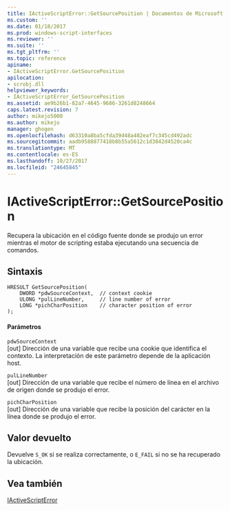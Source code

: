 ```yaml
---
title: IActiveScriptError::GetSourcePosition | Documentos de Microsoft
ms.custom: ''
ms.date: 01/18/2017
ms.prod: windows-script-interfaces
ms.reviewer: ''
ms.suite: ''
ms.tgt_pltfrm: ''
ms.topic: reference
apiname:
- IActiveScriptError.GetSourcePosition
apilocation:
- scrobj.dll
helpviewer_keywords:
- IActiveScriptError_GetSourcePosition
ms.assetid: ae9b26b1-82a7-4645-9686-3261d8248664
caps.latest.revision: 7
author: mikejo5000
ms.author: mikejo
manager: ghogen
ms.openlocfilehash: d63310a8ba5cfda39d48a482eaf7c345cd492adc
ms.sourcegitcommit: aadb9588877418b8b55a5612c1d3842d4520ca4c
ms.translationtype: MT
ms.contentlocale: es-ES
ms.lasthandoff: 10/27/2017
ms.locfileid: "24645845"
---
```

# <a name="iactivescripterrorgetsourceposition"></a>IActiveScriptError::GetSourcePosition
Recupera la ubicación en el código fuente donde se produjo un error mientras el motor de scripting estaba ejecutando una secuencia de comandos.  
  
## <a name="syntax"></a>Sintaxis  
  
```  
HRESULT GetSourcePosition(  
    DWORD *pdwSourceContext,  // context cookie  
    ULONG *pulLineNumber,     // line number of error  
    LONG *pichCharPosition    // character position of error  
);  
```  
  
#### <a name="parameters"></a>Parámetros  
 `pdwSourceContext`  
 [out] Dirección de una variable que recibe una cookie que identifica el contexto. La interpretación de este parámetro depende de la aplicación host.  
  
 `pulLineNumber`  
 [out] Dirección de una variable que recibe el número de línea en el archivo de origen donde se produjo el error.  
  
 `pichCharPosition`  
 [out] Dirección de una variable que recibe la posición del carácter en la línea donde se produjo el error.  
  
## <a name="return-value"></a>Valor devuelto  
 Devuelve `S_OK` si se realiza correctamente, o `E_FAIL` si no se ha recuperado la ubicación.  
  
## <a name="see-also"></a>Vea también  
 [IActiveScriptError](../../winscript/reference/iactivescripterror.md)